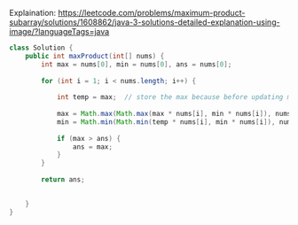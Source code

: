 Explaination: https://leetcode.com/problems/maximum-product-subarray/solutions/1608862/java-3-solutions-detailed-explanation-using-image/?languageTags=java

```java
class Solution {
    public int maxProduct(int[] nums) {
        int max = nums[0], min = nums[0], ans = nums[0];
        
        for (int i = 1; i < nums.length; i++) {
            
            int temp = max;  // store the max because before updating min your max will already be updated
            
            max = Math.max(Math.max(max * nums[i], min * nums[i]), nums[i]);
            min = Math.min(Math.min(temp * nums[i], min * nums[i]), nums[i]);//So for every index i we will take max of (i-th element, prevMax * i-th element, prevMin * i-th element).
            
            if (max > ans) {
                ans = max;
            }
        }
        
        return ans;

        
    }
}

```


